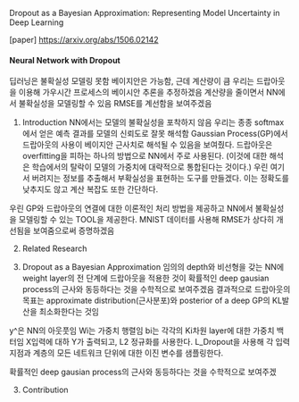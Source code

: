 Dropout as a Bayesian Approximation: Representing Model Uncertainty in Deep Learning

[paper] https://arxiv.org/abs/1506.02142 


#### Neural Network with Dropout

딥러닝은 불확실성 모델링 못함
베이지안은 가능함, 근데 계산량이 큼
우리는 드랍아웃을 이용해 가우시간 프로세스의 베이시안 추론을 추정하겠음
계산량을 줄이면서 NN에서 불확실성을 모델링할 수 있음
RMSE를 계선함을 보여주겠음

1. Introduction
NN에서는 모델의 불확실성을 포착하지 않음
우리는 종종 softmax에서 얻은 예측 결과를 모델의 신뢰도로 잘못 해석함
Gaussian Process(GP)에서 드랍아웃의 사용이 베이지안 근사치로 해석될 수 있음을 보여줬다.
드랍아웃은 overfitting을 피하는 하나의 방법으로 NN에서 주로 사용된다.
(이것에 대한 해석은 학습에서의 탈락이 모델의 가중치에 대략적으로 통합된다는 것이다.)
우린 여기서 버려지는 정보를 추출해서 부확실성을 표현하는 도구를 만들겠다.
이는 정확도를 낮추지도 않고 계산 복잡도 또한 간단하다.

우린 GP와 드랍아웃의 연결에 대한 이론적인 처리 방법을 제공하고
NN에서 불확실성을 모델링할 수 있는 TOOL을 제공한다.
MNIST 데이터를 사용해 RMSE가 상다히 개선됨을 보여줌으로써 증명하겠음

2. Related Research

3. Dropout as a Bayesian Approximation
임의의 depth와 비선형을 갖는 NN에 weight layer의 전 단계에 드랍아웃을 적용한 것이
확률적인 deep gausian process의 근사와 동등하다는 것을 수학적으로 보여주겠음
결과적으로 드랍아웃의 목표는 approximate distribution(근사분포)와 posterior of a deep GP의
KL발산을 최소화한다는 것임

y^은 NN의 아웃풋임
Wi는 가중치 행렬임
bi는 각각의 Ki차원 layer에 대한 가중치 백터임
X입력에 대하 Y가 출력되고, L2 정규화를 사용한다.
L_Dropout을 사용해 각 입력 지점과 계층의 모든 네트워크 단위에 대한 이진 변수를 샘플링한다.

확률적인 deep gausian process의 근사와 동등하다는 것을 수학적으로 보여주겠


3. Contribution
